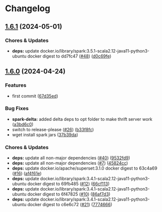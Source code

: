 # Changelog

## [1.6.1](https://github.com/miracum/util-images/compare/spark-delta-v1.6.0...spark-delta-v1.6.1) (2024-05-01)


### Chores & Updates

* **deps:** update docker.io/library/spark:3.5.1-scala2.12-java11-python3-ubuntu docker digest to dd7fc47 ([#48](https://github.com/miracum/util-images/issues/48)) ([d0c69fe](https://github.com/miracum/util-images/commit/d0c69feca5d507caab10737f6c16ecbd3d0dfe0a))

## [1.6.0](https://github.com/miracum/util-images/compare/spark-delta-v1.5.2...spark-delta-v1.6.0) (2024-04-24)


### Features

* first commit ([67d35ed](https://github.com/miracum/util-images/commit/67d35eda3161a81101a7dae0a4709a64863b04d7))


### Bug Fixes

* **spark-delta:** added delta deps to opt folder to make thrift server work ([a3bd6c0](https://github.com/miracum/util-images/commit/a3bd6c02f0d82f460edb2cf21d7d0440b2676553))
* switch to release-please ([#26](https://github.com/miracum/util-images/issues/26)) ([b33f8fc](https://github.com/miracum/util-images/commit/b33f8fc20e99216e7242e47102ef36830ce9cbbc))
* wget install spark jars ([37b39da](https://github.com/miracum/util-images/commit/37b39daaa11260c014b51682c3f7a2fe8a4e8791))


### Chores & Updates

* **deps:** update all non-major dependencies ([#40](https://github.com/miracum/util-images/issues/40)) ([9532fd9](https://github.com/miracum/util-images/commit/9532fd96759994d85f3c023a3673045f1a1426b1))
* **deps:** update all non-major dependencies ([#7](https://github.com/miracum/util-images/issues/7)) ([45824cc](https://github.com/miracum/util-images/commit/45824ccdd422ac5c6ee17eacf564b15412219c9a))
* **deps:** update docker.io/apache/superset:3.1.0 docker digest to 63c4a69 ([#16](https://github.com/miracum/util-images/issues/16)) ([af4f61e](https://github.com/miracum/util-images/commit/af4f61e3ed44f35a0e4c0878b633e0cf3402512b))
* **deps:** update docker.io/library/spark:3.4.1-scala2.12-java11-python3-ubuntu docker digest to 69fb485 ([#12](https://github.com/miracum/util-images/issues/12)) ([66cf113](https://github.com/miracum/util-images/commit/66cf113652d8cb395f6254987ac6fa0b1bd3e25d))
* **deps:** update docker.io/library/spark:3.4.1-scala2.12-java11-python3-ubuntu docker digest to 6f47825 ([#10](https://github.com/miracum/util-images/issues/10)) ([86af7d3](https://github.com/miracum/util-images/commit/86af7d340689e7053cdac4aff412ba117a9afca5))
* **deps:** update docker.io/library/spark:3.4.1-scala2.12-java11-python3-ubuntu docker digest to c6e6c72 ([#21](https://github.com/miracum/util-images/issues/21)) ([7774666](https://github.com/miracum/util-images/commit/777466673a5bfbe595d1ccb9cd3505df708d16d4))
